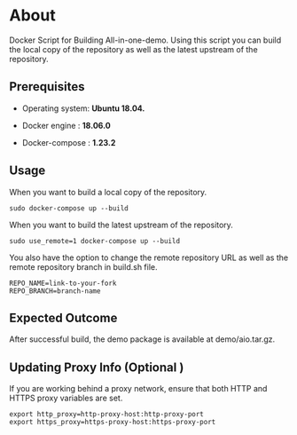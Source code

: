 # About

Docker Script for Building All-in-one-demo. Using this script you can build the local copy of the repository as well as the latest upstream of the repository.

## Prerequisites

- Operating system: **Ubuntu 18.04.**

- Docker engine : **18.06.0**

- Docker-compose : **1.23.2**


## Usage

When you want to build a local copy of the repository.

``` sudo docker-compose up --build ```

When you want to build the latest upstream of the repository.

``` sudo use_remote=1 docker-compose up --build ```

You also have the option to change the remote repository URL as well as the remote repository branch in build.sh file.

    REPO_NAME=link-to-your-fork
    REPO_BRANCH=branch-name

## Expected Outcome
After successful build, the demo package is available at demo/aio.tar.gz.

## Updating Proxy Info (Optional )
If you are working behind a proxy network, ensure that both HTTP and HTTPS proxy variables are set.

    export http_proxy=http-proxy-host:http-proxy-port
    export https_proxy=https-proxy-host:https-proxy-port
